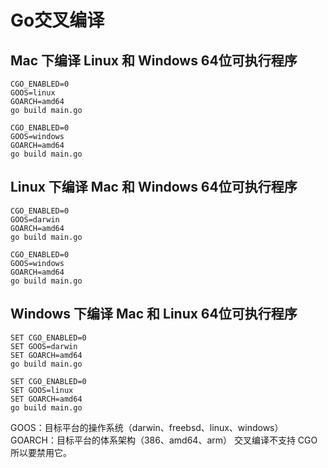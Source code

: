 # Go交叉编译

## Mac 下编译 Linux 和 Windows 64位可执行程序
```
CGO_ENABLED=0 
GOOS=linux 
GOARCH=amd64 
go build main.go
​
CGO_ENABLED=0 
GOOS=windows 
GOARCH=amd64 
go build main.go
```

## Linux 下编译 Mac 和 Windows 64位可执行程序
```
CGO_ENABLED=0 
GOOS=darwin 
GOARCH=amd64 
go build main.go
​
CGO_ENABLED=0 
GOOS=windows 
GOARCH=amd64 
go build main.go
```

## Windows 下编译 Mac 和 Linux 64位可执行程序
```
SET CGO_ENABLED=0
SET GOOS=darwin
SET GOARCH=amd64
go build main.go
​
SET CGO_ENABLED=0
SET GOOS=linux
SET GOARCH=amd64
go build main.go
```

GOOS：目标平台的操作系统（darwin、freebsd、linux、windows） GOARCH：目标平台的体系架构（386、amd64、arm） 交叉编译不支持 CGO 所以要禁用它。